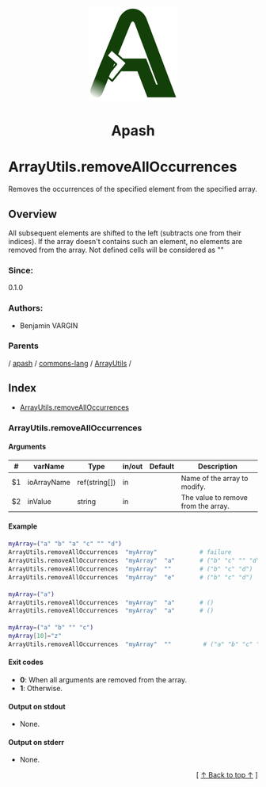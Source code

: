
<div align='center' id='apash-top'>
  <a href='https://github.com/hastec-fr/apash'>
    <img alt='apash-logo' src='../../../../../../../assets/apash-logo.svg'/>
  </a>

  # Apash
</div>

# ArrayUtils.removeAllOccurrences

Removes the occurrences of the specified element from the specified array.

## Overview

All subsequent elements are shifted to the left (subtracts one from their indices). 
If the array doesn't contains such an element, no elements are removed from the array.
Not defined cells will be considered as ""

### Since:
0.1.0

### Authors:
* Benjamin VARGIN

### Parents
<!-- apash.parentBegin -->
[](../../../../.md) / [apash](../../../apash.md) / [commons-lang](../../commons-lang.md) / [ArrayUtils](../ArrayUtils.md) / 
<!-- apash.parentEnd -->

## Index

* [ArrayUtils.removeAllOccurrences](#arrayutilsremovealloccurrences)

### ArrayUtils.removeAllOccurrences

#### Arguments
| #      | varName        | Type          | in/out   | Default    | Description                          |
|--------|----------------|---------------|----------|------------|--------------------------------------|
| $1     | ioArrayName    | ref(string[]) | in       |            |  Name of the array to modify.        |
| $2     | inValue        | string        | in       |            |  The value to remove from the array. |

#### Example
```bash
myArray=("a" "b" "a" "c" "" "d")
ArrayUtils.removeAllOccurrences  "myArray"            # failure
ArrayUtils.removeAllOccurrences  "myArray"  "a"       # ("b" "c" "" "d")
ArrayUtils.removeAllOccurrences  "myArray"  ""        # ("b" "c" "d")
ArrayUtils.removeAllOccurrences  "myArray"  "e"       # ("b" "c" "d")

myArray=("a")
ArrayUtils.removeAllOccurrences  "myArray"  "a"       # ()
ArrayUtils.removeAllOccurrences  "myArray"  "a"       # ()

myArray=("a" "b" "" "c")
myArray[10]="z"
ArrayUtils.removeAllOccurrences  "myArray"  ""         # ("a" "b" "c" "z")
```

#### Exit codes

* **0**: When all arguments are removed from the array.
* **1**: Otherwise.

#### Output on stdout

* None.

#### Output on stderr

* None.


  <div align='right'>[ <a href='#apash-top'>↑ Back to top ↑</a> ]</div>

